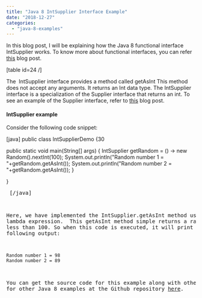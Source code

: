 ```yaml
---
title: "Java 8 IntSupplier Interface Example"
date: "2018-12-27"
categories: 
  - "java-8-examples"
---
```


In this blog post, I will be explaining how the Java 8 functional interface IntSupplier works. To know more about functional interfaces, you can refer [this](https://learnjava.co.in/what-is-a-functional-interface/) blog post.

\[table id=24 /\]

The  IntSupplier interface provides a method called getAsInt This method does not accept any arguments. It returns an Int data type. The IntSupplier interface is a specialization of the Supplier interface that returns an int. To see an example of the Supplier interface, refer to [this](https://learnjava.co.in/java-8-supplier-interface-example/) blog post.

#### IntSupplier example

Consider the following code snippet:

\[java\]</pre> public class IntSupplierDemo {30

public static void main(String\[\] args) { IntSupplier getRandom = () -> new Random().nextInt(100); System.out.println("Random number 1 = "+getRandom.getAsInt()); System.out.println("Random number 2 = "+getRandom.getAsInt()); }

} <pre> \[/java\]

Here, we have implemented the IntSupplier.getAsInt method using a lambda expression.  This getAsInt method simple returns a random integer less than 100. So when this code is executed, it will print the following output:

```
Random number 1 = 98 
Random number 2 = 89
```

You can get the source code for this example along with other code for other Java 8 examples at the Github repository [here](https://github.com/learnjavawithreshma/Java8Demo).
